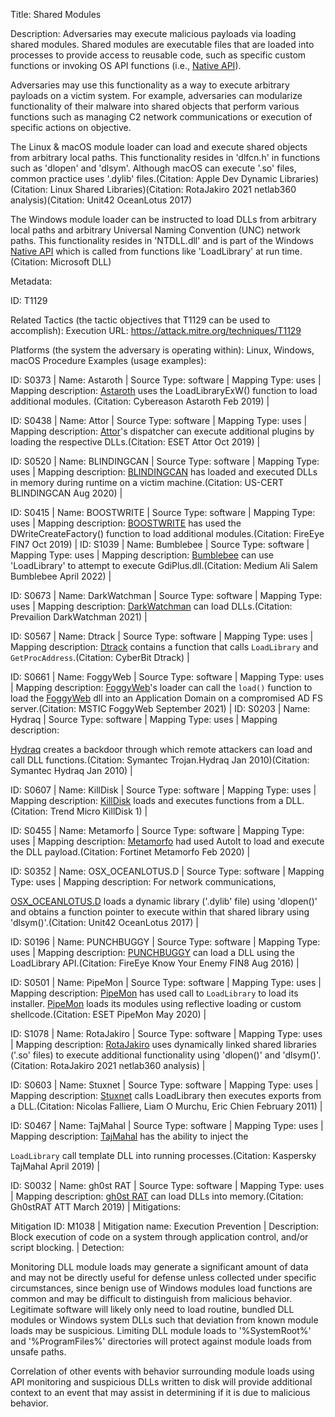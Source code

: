 Title: Shared Modules

Description: Adversaries may execute malicious payloads via loading shared modules. Shared modules are executable files that are loaded into processes to provide access to reusable code, such as specific custom functions or invoking OS API functions (i.e., [Native API](https://attack.mitre.org/techniques/T1106)).

Adversaries may use this functionality as a way to execute arbitrary payloads on a victim system. For example, adversaries can modularize functionality of their malware into shared objects that perform various functions such as managing C2 network communications or execution of specific actions on objective.

The Linux & macOS module loader can load and execute shared objects from arbitrary local paths. This functionality resides in 'dlfcn.h' in functions such as 'dlopen' and 'dlsym'. Although macOS can execute '.so' files, common practice uses '.dylib' files.(Citation: Apple Dev Dynamic Libraries)(Citation: Linux Shared Libraries)(Citation: RotaJakiro 2021 netlab360 analysis)(Citation: Unit42 OceanLotus 2017)

The Windows module loader can be instructed to load DLLs from arbitrary local paths and arbitrary Universal Naming Convention (UNC) network paths. This functionality resides in 'NTDLL.dll' and is part of the Windows [Native API](https://attack.mitre.org/techniques/T1106) which is called from functions like 'LoadLibrary' at run time.(Citation: Microsoft DLL)

Metadata:

ID: T1129

Related Tactics (the tactic objectives that T1129 can be used to accomplish): Execution URL: https://attack.mitre.org/techniques/T1129

Platforms (the system the adversary is operating within): Linux, Windows, macOS Procedure Examples (usage examples):

ID: S0373 | Name: Astaroth | Source Type: software | Mapping Type: uses | Mapping description: [Astaroth](https://attack.mitre.org/software/S0373) uses the LoadLibraryExW() function to load additional modules. (Citation: Cybereason Astaroth Feb 2019) |

ID: S0438 | Name: Attor | Source Type: software | Mapping Type: uses | Mapping description: [Attor](https://attack.mitre.org/software/S0438)'s dispatcher can execute additional plugins by loading the respective DLLs.(Citation: ESET Attor Oct 2019) |

ID: S0520 | Name: BLINDINGCAN | Source Type: software | Mapping Type: uses | Mapping description: [BLINDINGCAN](https://attack.mitre.org/software/S0520) has loaded and executed DLLs in memory during runtime on a victim machine.(Citation: US-CERT BLINDINGCAN Aug 2020) |

ID: S0415 | Name: BOOSTWRITE | Source Type: software | Mapping Type: uses | Mapping description: [BOOSTWRITE](https://attack.mitre.org/software/S0415) has used the DWriteCreateFactory() function to load additional modules.(Citation: FireEye FIN7 Oct 2019) | ID: S1039 | Name: Bumblebee | Source Type: software | Mapping Type: uses | Mapping description: [Bumblebee](https://attack.mitre.org/software/S1039) can use 'LoadLibrary' to attempt to execute GdiPlus.dll.(Citation: Medium Ali Salem Bumblebee April 2022) |

ID: S0673 | Name: DarkWatchman | Source Type: software | Mapping Type: uses | Mapping description: [DarkWatchman](https://attack.mitre.org/software/S0673) can load DLLs.(Citation: Prevailion DarkWatchman 2021) |

ID: S0567 | Name: Dtrack | Source Type: software | Mapping Type: uses | Mapping description: [Dtrack](https://attack.mitre.org/software/S0567) contains a function that calls <code>LoadLibrary</code> and <code>GetProcAddress</code>.(Citation: CyberBit Dtrack) |

ID: S0661 | Name: FoggyWeb | Source Type: software | Mapping Type: uses | Mapping description: [FoggyWeb](https://attack.mitre.org/software/S0661)'s loader can call the <code>load()</code> function to load the [FoggyWeb](https://attack.mitre.org/software/S0661) dll into an Application Domain on a compromised AD FS server.(Citation: MSTIC FoggyWeb September 2021) | ID: S0203 | Name: Hydraq | Source Type: software | Mapping Type: uses | Mapping description:

[Hydraq](https://attack.mitre.org/software/S0203) creates a backdoor through which remote attackers can load and call DLL functions.(Citation: Symantec Trojan.Hydraq Jan 2010)(Citation: Symantec Hydraq Jan 2010) |

ID: S0607 | Name: KillDisk | Source Type: software | Mapping Type: uses | Mapping description: [KillDisk](https://attack.mitre.org/software/S0607) loads and executes functions from a DLL.(Citation: Trend Micro KillDisk 1) |

ID: S0455 | Name: Metamorfo | Source Type: software | Mapping Type: uses | Mapping description: [Metamorfo](https://attack.mitre.org/software/S0455) had used AutoIt to load and execute the DLL payload.(Citation: Fortinet Metamorfo Feb 2020) |

ID: S0352 | Name: OSX_OCEANLOTUS.D | Source Type: software | Mapping Type: uses | Mapping description: For network communications,

[OSX_OCEANLOTUS.D](https://attack.mitre.org/software/S0352) loads a dynamic library ('.dylib' file) using 'dlopen()' and obtains a function pointer to execute within that shared library using 'dlsym()'.(Citation: Unit42 OceanLotus 2017) |

ID: S0196 | Name: PUNCHBUGGY | Source Type: software | Mapping Type: uses | Mapping description: [PUNCHBUGGY](https://attack.mitre.org/software/S0196) can load a DLL using the LoadLibrary API.(Citation: FireEye Know Your Enemy FIN8 Aug 2016) |

ID: S0501 | Name: PipeMon | Source Type: software | Mapping Type: uses | Mapping description: [PipeMon](https://attack.mitre.org/software/S0501) has used call to <code>LoadLibrary</code> to load its installer. [PipeMon](https://attack.mitre.org/software/S0501) loads its modules using reflective loading or custom shellcode.(Citation: ESET PipeMon May 2020) |

ID: S1078 | Name: RotaJakiro | Source Type: software | Mapping Type: uses | Mapping description: [RotaJakiro](https://attack.mitre.org/software/S1078) uses dynamically linked shared libraries ('.so' files) to execute additional functionality using 'dlopen()' and 'dlsym()'.(Citation: RotaJakiro 2021 netlab360 analysis) |

ID: S0603 | Name: Stuxnet | Source Type: software | Mapping Type: uses | Mapping description: [Stuxnet](https://attack.mitre.org/software/S0603) calls LoadLibrary then executes exports from a DLL.(Citation: Nicolas Falliere, Liam O Murchu, Eric Chien February 2011) |

ID: S0467 | Name: TajMahal | Source Type: software | Mapping Type: uses | Mapping description: [TajMahal](https://attack.mitre.org/software/S0467) has the ability to inject the

<code>LoadLibrary</code> call template DLL into running processes.(Citation: Kaspersky TajMahal April 2019) |

ID: S0032 | Name: gh0st RAT | Source Type: software | Mapping Type: uses | Mapping description: [gh0st RAT](https://attack.mitre.org/software/S0032) can load DLLs into memory.(Citation: Gh0stRAT ATT March 2019) | Mitigations:

Mitigation ID: M1038 | Mitigation name: Execution Prevention | Description: Block execution of code on a system through application control, and/or script blocking. | Detection:

Monitoring DLL module loads may generate a significant amount of data and may not be directly useful for defense unless collected under specific circumstances, since benign use of Windows modules load functions are common and may be difficult to distinguish from malicious behavior. Legitimate software will likely only need to load routine, bundled DLL modules or Windows system DLLs such that deviation from known module loads may be suspicious. Limiting DLL module loads to '%SystemRoot%' and '%ProgramFiles%' directories will protect against module loads from unsafe paths.

Correlation of other events with behavior surrounding module loads using API monitoring and suspicious DLLs written to disk will provide additional context to an event that may assist in determining if it is due to malicious behavior.